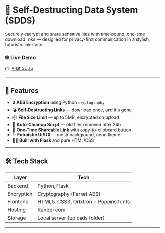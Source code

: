 # 🔐 Self-Destructing Data System (SDDS)

Securely encrypt and share sensitive files with time-bound, one-time download links — designed for privacy-first communication in a stylish, futuristic interface.

### 🌐 Live Demo
👉 [Visit SDDS](https://sdds-klxs.onrender.com)

---

## 🚀 Features

- 🔒 **AES Encryption** using Python `cryptography`
- 💣 **Self-Destructing Links** — download once, and it's gone
- 📦 **File Size Limit** — up to 5MB, encrypted on upload
- 📅 **Auto-Cleanup Script** — old files removed after 24h
- 🔗 **One-Time Shareable Link** with copy-to-clipboard button
- ✨ **Futuristic UI/UX** — mesh background, neon theme
- 🧑‍💻 **Built with Flask** and pure HTML/CSS

---

## 🛠 Tech Stack

| Layer       | Tech |
|-------------|------|
| Backend     | Python, Flask |
| Encryption  | Cryptography (Fernet AES) |
| Frontend    | HTML5, CSS3, Orbitron + Poppins fonts |
| Hosting     | Render.com |
| Storage     | Local server (uploads folder) |

---
